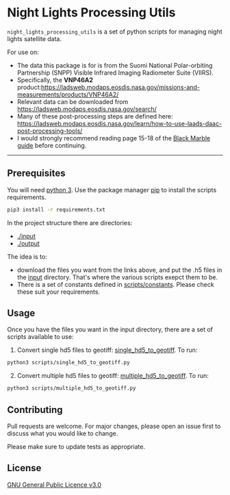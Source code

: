 # Night Lights Processing Utils

`night_lights_processing_utils` is a set of python scripts for managing night lights satellite data.

For use on:

- The data this package is for is from the Suomi National Polar-orbiting Partnership (SNPP) Visible Infrared Imaging Radiometer Suite (VIIRS).
- Specifically, the **VNP46A2** product:https://ladsweb.modaps.eosdis.nasa.gov/missions-and-measurements/products/VNP46A2/
- Relevant data can be downloaded from https://ladsweb.modaps.eosdis.nasa.gov/search/
- Many of these post-processing steps are defined here: https://ladsweb.modaps.eosdis.nasa.gov/learn/how-to-use-laads-daac-post-processing-tools/
- I would strongly recommend reading page 15-18 of the [Black Marble guide](https://ladsweb.modaps.eosdis.nasa.gov/api/v2/content/archives/Document%20Archive/Science%20Data%20Product%20Documentation/VIIRS_Black_Marble_UG_v1.1_July_2020.pdf) before continuing.

---

## Prerequisites

You will need [python 3](https://www.python.org/downloads/).
Use the package manager [pip](https://pip.pypa.io/en/stable/) to install the scripts requirements.

```bash
pip3 install -r requirements.txt
```

In the project structure there are directories:

- [./input](./input)
- [./output](./output)

The idea is to:

- download the files you want from the links above, and put the .h5 files in the [input](./input) directory. That's where the various scripts exepct them to be.
- There is a set of constants defined in [scripts/constants](scripts/constants). Please check these suit your requirements.

## Usage

Once you have the files you want in the input directory, there are a set of scripts available to use:

1. Convert single hd5 files to geotiff: [single_hd5_to_geotiff](./scripts//single_hd5_to_geotiff.py). To run:

```bash
python3 scripts/single_hd5_to_geotiff.py
```

2. Convert multiple hd5 files to geotiff: [multiple_hd5_to_geotiff](./scripts//multiple_hd5_to_geotiff.py). To run:

```bash
python3 scripts/multiple_hd5_to_geotiff.py
```

## Contributing

Pull requests are welcome. For major changes, please open an issue first
to discuss what you would like to change.

Please make sure to update tests as appropriate.

## License

[GNU General Public Licence v3.0](https://choosealicense.com/licenses/gpl-3.0/)

